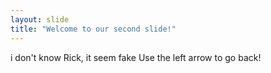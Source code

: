 ```yaml
---
layout: slide
title: "Welcome to our second slide!"
---
```

i don't know Rick, it seem fake
Use the left arrow to go back!
